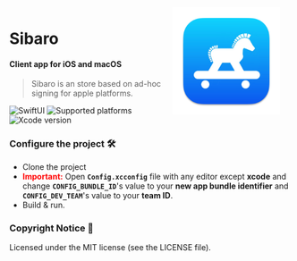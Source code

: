 
<img src="App/Resources/Assets.xcassets/AppIcon.appiconset/512x512@2x.png" width="192" align="right" hspace="20" />

# Sibaro
#### Client app for iOS and macOS

> Sibaro is an store based on ad-hoc signing for apple platforms.

![SwiftUI](https://img.shields.io/badge/SwiftUI-black?logo=swift)
![Supported platforms](https://img.shields.io/badge/Platforms-iOS%2016.0+%20|%20macOS%2013.0-white?logo=apple)
![Xcode version](https://img.shields.io/badge/Xcode%2014+-black?logo=xcode)



### Configure the project 🛠

- Clone the project
- **<span style="color:red">Important:</span>** Open __`Config.xcconfig`__ file with any editor except **xcode** and change __`CONFIG_BUNDLE_ID`__'s value to your **new app bundle identifier** and __`CONFIG_DEV_TEAM`__'s value to your **team ID**.
- Build & run.



### Copyright Notice 📝

Licensed under the MIT license (see the LICENSE file).
